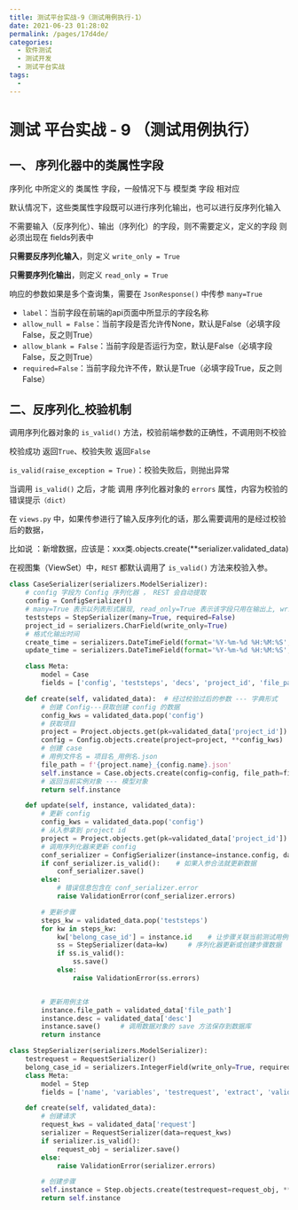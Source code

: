 ```yaml
---
title: 测试平台实战-9（测试用例执行-1）
date: 2021-06-23 01:28:02
permalink: /pages/17d4de/
categories:
  - 软件测试
  - 测试开发
  - 测试平台实战
tags:
  - 
---
```

# 测试 平台实战 - 9 （测试用例执行）

## 一、 序列化器中的类属性字段

序列化 中所定义的 类属性 字段，一般情况下与 模型类 字段 相对应

默认情况下，这些类属性字段既可以进行序列化输出，也可以进行反序列化输入 

不需要输入（反序列化）、输出（序列化）的字段，则不需要定义，定义的字段 则必须出现在 fields列表中

**只需要反序列化输入**，则定义 `write_only = True`

**只需要序列化输出**，则定义 `read_only = True`

响应的参数如果是多个查询集，需要在 `JsonResponse()` 中传参 `many=True`

-   `label`：当前字段在前端的api页面中所显示的字段名称
-   `allow_null = False`：当前字段是否允许传None，默认是False（必填字段False，反之则True）
-   `allow_blank = False`：当前字段是否运行为空，默认是False（必填字段False，反之则True）
-   `required=False`：当前字段允许不传，默认是True（必填字段True，反之则False）  

## 二、反序列化_校验机制

调用序列化器对象的 `is_valid()` 方法，校验前端参数的正确性，不调用则不校验

校验成功 返回`True`、校验失败 返回`False`

`is_valid(raise_exception = True)`：校验失败后，则抛出异常

当调用 `is_valid()` 之后，才能 调用 序列化器对象的 `errors` 属性，内容为校验的错误提示`（dict）`

在 `views.py` 中，如果传参进行了输入反序列化的话，那么需要调用的是经过校验后的数据，

比如说 ：新增数据，应该是：xxx类.objects.create(**serializer.validated_data)

在视图集（ViewSet）中，`REST` 都默认调用了 `is_valid()` 方法来校验入参。  

```python
class CaseSerializer(serializers.ModelSerializer):
    # config 字段为 Config 序列化器 ， REST 会自动提取
    config = ConfigSerializer()
    # many=True 表示以列表形式展现, read_only=True 表示该字段只用在输出上, write_only=True 只用于输入
    teststeps = StepSerializer(many=True, required=False)
    project_id = serializers.CharField(write_only=True)
    # 格式化输出时间
    create_time = serializers.DateTimeField(format='%Y-%m-%d %H:%M:%S', read_only=True)
    update_time = serializers.DateTimeField(format='%Y-%m-%d %H:%M:%S', read_only=True)

    class Meta:
        model = Case
        fields = ['config', 'teststeps', 'decs', 'project_id', 'file_path', 'create_time', 'update_time']

    def create(self, validated_data):  # 经过校验过后的参数 --- 字典形式
        # 创建 Config---获取创建 config 的数据
        config_kws = validated_data.pop('config')
        # 获取项目
        project = Project.objects.get(pk=validated_data['project_id'])
        config = Config.objects.create(project=project, **config_kws)  # 注意关联 project
        # 创建 case
        # 用例文件名 = 项目名_用例名.json
        file_path = f'{project.name}_{config.name}.json'
        self.instance = Case.objects.create(config=config, file_path=file_path)
        # 返回当前实例对象 --- 模型对象
        return self.instance

    def update(self, instance, validated_data):
        # 更新 config
        config_kws = validated_data.pop('config')
        # 从入参拿到 project id
        project = Project.objects.get(pk=validated_data['project_id'])
        # 调用序列化器来更新 config
        conf_serializer = ConfigSerializer(instance=instance.config, data=config_kws)
        if conf_serializer.is_valid():    # 如果入参合法就更新数据
            conf_serializer.save()
        else:
            # 错误信息包含在 conf_serializer.error
            raise ValidationError(conf_serializer.errors)

        # 更新步骤
        steps_kw = validated_data.pop('teststeps')
        for kw in steps_kw:
            kw['belong_case_id'] = instance.id    # 让步骤关联当前测试用例
            ss = StepSerializer(data=kw)     # 序列化器更新或创建步骤数据
            if ss.is_valid():
                ss.save()
            else:
                raise ValidationError(ss.errors)


        # 更新用例主体
        instance.file_path = validated_data['file_path']
        instance.desc = validated_data['desc']
        instance.save()     # 调用数据对象的 save 方法保存到数据库
        return instance
```

```python
class StepSerializer(serializers.ModelSerializer):
    testrequest = RequestSerializer()
    belong_case_id = serializers.IntegerField(write_only=True, required=False)
    class Meta:
        model = Step
        fields = ['name', 'variables', 'testrequest', 'extract', 'validate', 'teardown_hooks', 'setup_hooks', 'belong_case_id']

    def create(self, validated_data):
        # 创建请求
        request_kws = validated_data['request']
        serializer = RequestSerializer(data=request_kws)
        if serializer.is_valid():
            request_obj = serializer.save()
        else:
            raise ValidationError(serializer.errors)

        # 创建步骤
        self.instance = Step.objects.create(testrequest=request_obj, **validated_data)   # 关联 request
        return self.instance
```

